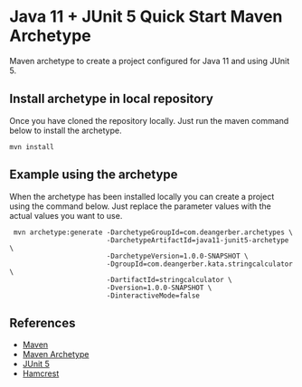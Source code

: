 # Java 11 + JUnit 5 Quick Start Maven Archetype

Maven archetype to create a project configured for Java 11 and using JUnit 5.

## Install archetype in local repository

Once you have cloned the repository locally. Just run the maven command below to install the archetype.

``` shell
mvn install
```

## Example using the archetype

When the archetype has been installed locally you can create a project using the command below. Just replace the parameter values with the actual values you want to use.

``` shell
 mvn archetype:generate -DarchetypeGroupId=com.deangerber.archetypes \
                        -DarchetypeArtifactId=java11-junit5-archetype \
                        -DarchetypeVersion=1.0.0-SNAPSHOT \
                        -DgroupId=com.deangerber.kata.stringcalculator \
                        -DartifactId=stringcalculator \
                        -Dversion=1.0.0-SNAPSHOT \
                        -DinteractiveMode=false
```

## References

* [Maven](https://maven.apache.org)
* [Maven Archetype](https://maven.apache.org/guides/introduction/introduction-to-archetypes.html)
* [JUnit 5](https://junit.org/junit5/)
* [Hamcrest](http://hamcrest.org/JavaHamcrest/)
